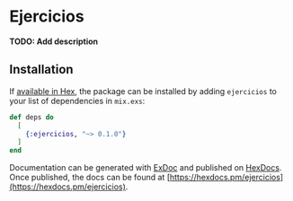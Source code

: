 # Ejercicios

**TODO: Add description**

## Installation

If [available in Hex](https://hex.pm/docs/publish), the package can be installed
by adding `ejercicios` to your list of dependencies in `mix.exs`:

```elixir
def deps do
  [
    {:ejercicios, "~> 0.1.0"}
  ]
end
```

Documentation can be generated with [ExDoc](https://github.com/elixir-lang/ex_doc)
and published on [HexDocs](https://hexdocs.pm). Once published, the docs can
be found at [https://hexdocs.pm/ejercicios](https://hexdocs.pm/ejercicios).

